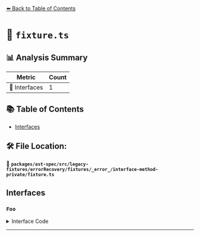 [⬅️ Back to Table of Contents](../../../../../../../../index.md)

# 📄 `fixture.ts`

## 📊 Analysis Summary

| Metric | Count |
|--------|-------|
| 📐 Interfaces | 1 |

## 📚 Table of Contents

- [Interfaces](#interfaces)

## 🛠️ File Location:
📂 **`packages/ast-spec/src/legacy-fixtures/errorRecovery/fixtures/_error_/interface-method-private/fixture.ts`**

## Interfaces

### `Foo`

<details><summary>Interface Code</summary>

```ts
interface Foo {
    private g(bar: string): void;
}
```
</details>


---